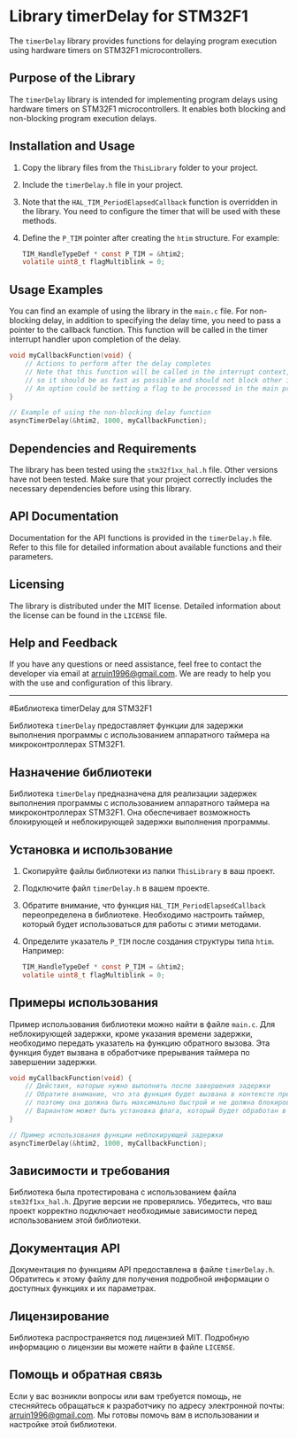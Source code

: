 # Library timerDelay for STM32F1

The `timerDelay` library provides functions for delaying program execution using hardware timers on STM32F1 microcontrollers.

## Purpose of the Library

The `timerDelay` library is intended for implementing program delays using hardware timers on STM32F1 microcontrollers. It enables both blocking and non-blocking program execution delays.

## Installation and Usage

1. Copy the library files from the `ThisLibrary` folder to your project.
2. Include the `timerDelay.h` file in your project.
3. Note that the `HAL_TIM_PeriodElapsedCallback` function is overridden in the library. You need to configure the timer that will be used with these methods.
4. Define the `P_TIM` pointer after creating the `htim` structure. For example:

    ```c
    TIM_HandleTypeDef * const P_TIM = &htim2;
    volatile uint8_t flagMultiblink = 0;
    ```

## Usage Examples

You can find an example of using the library in the `main.c` file. For non-blocking delay, in addition to specifying the delay time, you need to pass a pointer to the callback function. This function will be called in the timer interrupt handler upon completion of the delay.

```c
void myCallbackFunction(void) {
    // Actions to perform after the delay completes
    // Note that this function will be called in the interrupt context,
    // so it should be as fast as possible and should not block other interrupts.
    // An option could be setting a flag to be processed in the main program loop.
}

// Example of using the non-blocking delay function
asyncTimerDelay(&htim2, 1000, myCallbackFunction);
```
## Dependencies and Requirements

The library has been tested using the `stm32f1xx_hal.h` file. Other versions have not been tested. Make sure that your project correctly includes the necessary dependencies before using this library.

## API Documentation

Documentation for the API functions is provided in the `timerDelay.h` file. Refer to this file for detailed information about available functions and their parameters.

## Licensing

The library is distributed under the MIT license. Detailed information about the license can be found in the `LICENSE` file.

## Help and Feedback

If you have any questions or need assistance, feel free to contact the developer via email at arruin1996@gmail.com. We are ready to help you with the use and configuration of this library.


***
#Библиотека timerDelay для STM32F1

Библиотека `timerDelay` предоставляет функции для задержки выполнения программы с использованием аппаратного таймера на микроконтроллерах STM32F1.

## Назначение библиотеки

Библиотека `timerDelay` предназначена для реализации задержек выполнения программы с использованием аппаратного таймера на микроконтроллерах STM32F1. Она обеспечивает возможность блокирующей и неблокирующей задержки выполнения программы.

## Установка и использование

1. Скопируйте файлы библиотеки из папки `ThisLibrary` в ваш проект.
2. Подключите файл `timerDelay.h` в вашем проекте.
3. Обратите внимание, что функция `HAL_TIM_PeriodElapsedCallback` переопределена в библиотеке. Необходимо настроить таймер, который будет использоваться для работы с этими методами.
4. Определите указатель `P_TIM` после создания структуры типа `htim`. Например:

    ```c
    TIM_HandleTypeDef * const P_TIM = &htim2;
    volatile uint8_t flagMultiblink = 0;
    ```

## Примеры использования

Пример использования библиотеки можно найти в файле `main.c`. Для неблокирующей задержки, кроме указания времени задержки, необходимо передать указатель на функцию обратного вызова. Эта функция будет вызвана в обработчике прерывания таймера по завершении задержки. 

```c
void myCallbackFunction(void) {
    // Действия, которые нужно выполнить после завершения задержки
    // Обратите внимание, что эта функция будет вызвана в контексте прерывания,
    // поэтому она должна быть максимально быстрой и не должна блокировать другие прерывания.
    // Вариантом может быть установка флага, который будет обработан в основном цикле программы.
}

// Пример использования функции неблокирующей задержки
asyncTimerDelay(&htim2, 1000, myCallbackFunction);
```
## Зависимости и требования

Библиотека была протестирована с использованием файла `stm32f1xx_hal.h`. Другие версии не проверялись. Убедитесь, что ваш проект корректно подключает необходимые зависимости перед использованием этой библиотеки.

## Документация API

Документация по функциям API предоставлена в файле `timerDelay.h`. Обратитесь к этому файлу для получения подробной информации о доступных функциях и их параметрах.

## Лицензирование

Библиотека распространяется под лицензией MIT. Подробную информацию о лицензии вы можете найти в файле `LICENSE`.

## Помощь и обратная связь

Если у вас возникли вопросы или вам требуется помощь, не стесняйтесь обращаться к разработчику по адресу электронной почты: arruin1996@gmail.com. Мы готовы помочь вам в использовании и настройке этой библиотеки.

